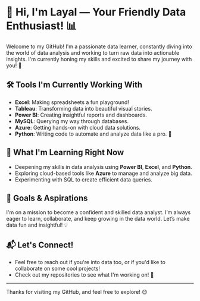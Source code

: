 
# 👋 Hi, I'm Layal — Your Friendly Data Enthusiast! 📊

Welcome to my GitHub! I'm a passionate data learner, constantly diving into the world of data analysis and working to turn raw data into actionable insights. I'm currently honing my skills and excited to share my journey with you! 🚀

## 🛠️ Tools I'm Currently Working With

- **Excel**: Making spreadsheets a fun playground!  
- **Tableau**: Transforming data into beautiful visual stories.  
- **Power BI**: Creating insightful reports and dashboards.  
- **MySQL**: Querying my way through databases.  
- **Azure**: Getting hands-on with cloud data solutions.  
- **Python**: Writing code to automate and analyze data like a pro. 🐍

## 🚀 What I'm Learning Right Now
- Deepening my skills in data analysis using **Power BI**, **Excel**, and **Python**.  
- Exploring cloud-based tools like **Azure** to manage and analyze big data.  
- Experimenting with SQL to create efficient data queries.  

## 🌱 Goals & Aspirations
I'm on a mission to become a confident and skilled data analyst. I’m always eager to learn, collaborate, and keep growing in the data world. Let’s make data fun and insightful! 💡

## 📬 Let's Connect!
- Feel free to reach out if you're into data too, or if you'd like to collaborate on some cool projects!  
- Check out my repositories to see what I'm working on! 👀

---

Thanks for visiting my GitHub, and feel free to explore! 😊

